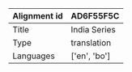 |Alignment id | AD6F55F5C
| --- | --- 
|Title | India Series 
|Type | translation
|Languages | ['en', 'bo']